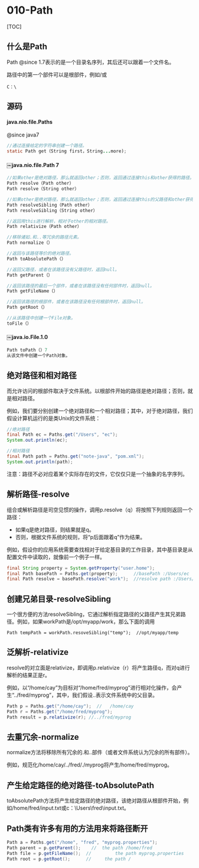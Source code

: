 # 010-Path

[TOC]

## 什么是Path

Path @since 1.7表示的是一个目录名序列，其后还可以跟着一个文件名。

路径中的第一个部件可以是根部件，例如/或

```
C：\
```

## 源码

#### java.nio.file.Paths

@since java7

```java
//通过连接给定的字符串创建一个路径。
static Path get（String first，String...more);
```

#### ￼java.nio.file.Path 7

```java
//如果other是绝对路径，那么就返回other；否则，返回通过连接this和other获得的路径。
Path resolve（Path other）
Path resolve（String other）

//如果other是绝对路径，那么就返回other；否则，返回通过连接this的父路径和other获得的路径。
Path resolveSibling（Path other）
Path resolveSibling（String other）

//返回用this进行解析，相对于other的相对路径。
Path relativize（Path other）

//移除诸如.和..等冗余的路径元素。
Path normalize（）

//返回与该路径等价的绝对路径。
Path toAbsolutePath（）

//返回父路径，或者在该路径没有父路径时，返回null。
Path getParent（）

//返回该路径的最后一个部件，或者在该路径没有任何部件时，返回null。
Path getFileName（）

//返回该路径的根部件，或者在该路径没有任何根部件时，返回null。
Path getRoot（）

//从该路径中创建一个File对象。
toFile（）
```

#### ￼java.io.File.1.0

```java
Path toPath（）7
从该文件中创建一个Path对象。
```

## 绝对路径和相对路径

而允许访问的根部件取决于文件系统。以根部件开始的路径是绝对路径；否则，就是相对路径。

例如，我们要分别创建一个绝对路径和一个相对路径；其中，对于绝对路径，我们假设计算机运行的是类Unix的文件系统：

```java
//绝对路径
final Path ec = Paths.get("/Users", "ec");
System.out.println(ec);

//相对路径
final Path path = Paths.get("note-java", "pom.xml");
System.out.println(path);
```

注意：路径不必对应着某个实际存在的文件，它仅仅只是一个抽象的名字序列。

## 解析路径-resolve

组合或解析路径是司空见惯的操作，调用p.resolve（q）将按照下列规则返回一个路径：

- 如果q是绝对路径，则结果就是q。
- 否则，根据文件系统的规则，将“p后面跟着q”作为结果。

例如，假设你的应用系统需要查找相对于给定基目录的工作目录，其中基目录是从配置文件中读取的，就像前一个例子一样。

```java
final String property = System.getProperty("user.home");
final Path basePath = Paths.get(property);      //basePath :/Users/ec
final Path resolve = basePath.resolve("work");  //resolve path :/Users/ec/work
```

## 创建兄弟目录-resolveSibling

一个很方便的方法resolveSibling，它通过解析指定路径的父路径产生其兄弟路径。例如，如果workPath是/opt/myapp/work，那么下面的调用

```
Path tempPath = workPath.resoveSibling("temp");  //opt/myapp/temp
```

## 泛解析-relativize

resolve的对立面是relativize，即调用p.relativize（r）将产生路径q，而对q进行解析的结果正是r。

例如，以“/home/cay”为目标对“/home/fred/myprog”进行相对化操作，会产生“../fred/myprog”，其中，我们假设..表示文件系统中的父目录。

```java
Path p = Paths.get("/home/cay");  //   /home/cay
Path r = Paths.get("/home/fred/myprog");
Path result = p.relativize(r); //../fred/myprog
```

## 去重冗余-normalize

normalize方法将移除所有冗余的.和..部件（或者文件系统认为冗余的所有部件）。

例如，规范化/home/cay/../fred/./myprog将产生/home/fred/myprog。

## 产生给定路径的绝对路径-toAbsolutePath

toAbsolutePath方法将产生给定路径的绝对路径，该绝对路径从根部件开始，例如/home/fred/input.txt或c：\Users\fred\input.txt。

## Path类有许多有用的方法用来将路径断开

```java
Path a = Paths.get("/home", "fred", "myprog.properties");
Path parent = p.getParent();	//	the path /home/fred
Path file = p.getFileName();  // 		 the path myprog.properties
Path root = p.getRoot();      //     the path /
```



